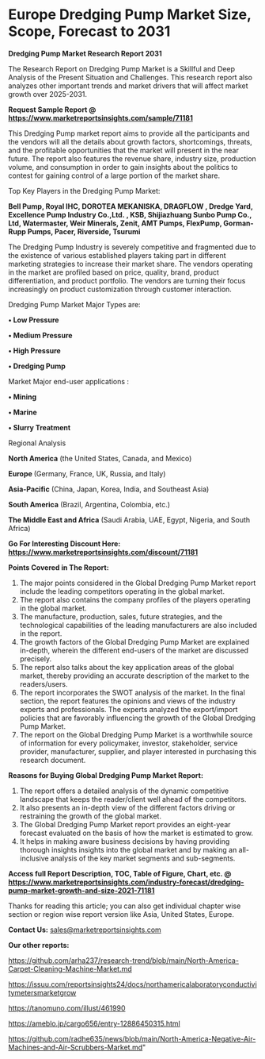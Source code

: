 # Europe Dredging Pump Market Size, Scope, Forecast to 2031

<strong>Dredging Pump Market Research Report 2031</strong>

The Research Report on Dredging Pump Market is a Skillful and Deep Analysis of the Present Situation and Challenges. This research report also analyzes other important trends and market drivers that will affect market growth over 2025-2031.

<strong>Request Sample Report @ <a href=https://www.marketreportsinsights.com/sample/71181>https://www.marketreportsinsights.com/sample/71181</a></strong>

This Dredging Pump market report aims to provide all the participants and the vendors will all the details about growth factors, shortcomings, threats, and the profitable opportunities that the market will present in the near future. The report also features the revenue share, industry size, production volume, and consumption in order to gain insights about the politics to contest for gaining control of a large portion of the market share.

Top Key Players in the Dredging Pump Market:

<strong>Bell Pump, Royal IHC, DOROTEA MEKANISKA, DRAGFLOW , Dredge Yard, Excellence Pump Industry Co.,Ltd. , KSB, Shijiazhuang Sunbo Pump Co., Ltd, Watermaster, Weir Minerals, Zenit, AMT Pumps, FlexPump, Gorman-Rupp Pumps, Pacer, Riverside, Tsurumi</strong>

The Dredging Pump Industry is severely competitive and fragmented due to the existence of various established players taking part in different marketing strategies to increase their market share. The vendors operating in the market are profiled based on price, quality, brand, product differentiation, and product portfolio. The vendors are turning their focus increasingly on product customization through customer interaction.

Dredging Pump Market Major Types are:

<strong>• Low Pressure

• Medium Pressure

• High Pressure

• Dredging Pump</strong>

Market Major end-user applications :

<strong>• Mining

• Marine

• Slurry Treatment</strong>

Regional Analysis

</u><strong><b>North America</b></strong> (the United States, Canada, and Mexico)

<strong><b>Europe </b></strong>(Germany, France, UK, Russia, and Italy)

<strong><b>Asia-Pacific</b></strong> (China, Japan, Korea, India, and Southeast Asia)

<strong><b>South America</b></strong> (Brazil, Argentina, Colombia, etc.)

<strong><b>The Middle East and Africa</b></strong> (Saudi Arabia, UAE, Egypt, Nigeria, and South Africa)

<strong>Go For Interesting Discount Here: <a href=https://www.marketreportsinsights.com/discount/71181>https://www.marketreportsinsights.com/discount/71181</a></strong>

<strong>Points Covered in The Report:</strong>
<ol>
  <li>The major points considered in the Global Dredging Pump Market report include the leading competitors operating in the global market.</li>
  <li>The report also contains the company profiles of the players operating in the global market.</li>
  <li>The manufacture, production, sales, future strategies, and the technological capabilities of the leading manufacturers are also included in the report.</li>
  <li>The growth factors of the Global Dredging Pump Market are explained in-depth, wherein the different end-users of the market are discussed precisely.</li>
  <li>The report also talks about the key application areas of the global market, thereby providing an accurate description of the market to the readers/users.</li>
  <li>The report incorporates the SWOT analysis of the market. In the final section, the report features the opinions and views of the industry experts and professionals. The experts analyzed the export/import policies that are favorably influencing the growth of the Global Dredging Pump Market.</li>
  <li>The report on the Global Dredging Pump Market is a worthwhile source of information for every policymaker, investor, stakeholder, service provider, manufacturer, supplier, and player interested in purchasing this research document.</li>
</ol>
<strong>Reasons for Buying Global Dredging Pump Market Report:</strong>

<ol>
  <li>The report offers a detailed analysis of the dynamic competitive landscape that keeps the reader/client well ahead of the competitors.</li>
  <li>It also presents an in-depth view of the different factors driving or restraining the growth of the global market.</li>
  <li>The Global Dredging Pump Market report provides an eight-year forecast evaluated on the basis of how the market is estimated to grow.</li>
  <li>It helps in making aware business decisions by having providing thorough insights insights into the global market and by making an all-inclusive analysis of the key market segments and sub-segments.</li>
</ol>
<strong>Access full Report Description, TOC, Table of Figure, Chart, etc. @ <a href=https://www.marketreportsinsights.com/industry-forecast/dredging-pump-market-growth-and-size-2021-71181>https://www.marketreportsinsights.com/industry-forecast/dredging-pump-market-growth-and-size-2021-71181</a></strong>


Thanks for reading this article; you can also get individual chapter wise section or region wise report version like Asia, United States, Europe.

<strong>Contact Us:</strong>
sales@marketreportsinsights.com

<strong>Our other reports:</strong>

<a href=https://github.com/arha237/research-trend/blob/main/North-America-Carpet-Cleaning-Machine-Market.md>https://github.com/arha237/research-trend/blob/main/North-America-Carpet-Cleaning-Machine-Market.md</a>

<a href=https://issuu.com/reportsinsights24/docs/northamericalaboratoryconductivitymetersmarketgrow>https://issuu.com/reportsinsights24/docs/northamericalaboratoryconductivitymetersmarketgrow</a>

<a href=https://tanomuno.com/illust/461990>https://tanomuno.com/illust/461990</a>

<a href=https://ameblo.jp/cargo656/entry-12886450315.html>https://ameblo.jp/cargo656/entry-12886450315.html</a>

<a href=https://github.com/radhe635/news/blob/main/North-America-Negative-Air-Machines-and-Air-Scrubbers-Market.md>https://github.com/radhe635/news/blob/main/North-America-Negative-Air-Machines-and-Air-Scrubbers-Market.md</a>"
